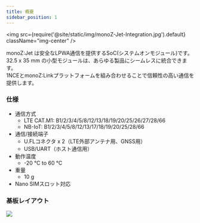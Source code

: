 ```yaml
---
title: 概要
sidebar_position: 1
---
```

<!-- 
<img src={require('@site/static/img/monoZ-Jet.png').default} />
<br/> -->
<img src={require('@site/static/img/monoZ-Jet-Integration.jpg').default} className="img-center" />

monoZ:Jet は安全なLPWA通信を提供するSoC(システムオンモジュール)です。
<br/>32.5 x 35 mm の小型モジュールは、あらゆる製品にシームレスに統合できます。
<br/>1NCEとmonoZ:Linkプラットフォームを組み合わせることで信頼性の高い通信を提供します。

### 仕様
- 通信方式 
    - LTE CAT.M1: B1/2/3/4/5/8/12/13/18/19/20/25/26/27/28/66
    - NB-IoT: B1/2/3/4/5/8/12/13/17/18/19/20/25/28/66
- 通信/接続端子
    - U.FLコネクタ x 2（LTE外部アンテナ用、GNSS用） 
    - USB/UART（ホスト通信用）
 - 動作温度 
     - -20 °C to 60 °C
 - 重量 
     - 10 g
 - Nano SIMスロット対応

### 基板レイアウト

<div className="card">
    <div className="card__body">
        <img src={require('@site/static/img/Board-Layout.jpg').default}  />
    </div>
</div>